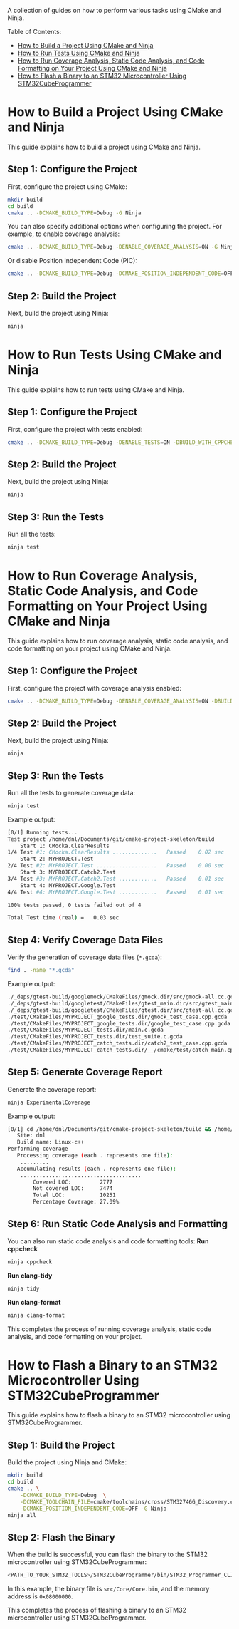 A collection of guides on how to perform various tasks using CMake and Ninja.

Table of Contents:
- [How to Build a Project Using CMake and Ninja](#how-to-build-a-project-using-cmake-and-ninja)
- [How to Run Tests Using CMake and Ninja](#how-to-run-tests-using-cmake-and-ninja)
- [How to Run Coverage Analysis, Static Code Analysis, and Code Formatting on Your Project Using CMake and Ninja](#how-to-run-coverage-analysis-static-code-analysis-and-code-formatting-on-your-project-using-cmake-and-ninja)
- [How to Flash a Binary to an STM32 Microcontroller Using STM32CubeProgrammer](#how-to-flash-a-binary-to-an-stm32-microcontroller-using-stm32cubeprogrammer)

# How to Build a Project Using CMake and Ninja
This guide explains how to build a project using CMake and Ninja.

## Step 1: Configure the Project

First, configure the project using CMake:

```sh
mkdir build
cd build
cmake .. -DCMAKE_BUILD_TYPE=Debug -G Ninja
```

You can also specify additional options when configuring the project. For example, to enable coverage analysis:

```sh
cmake .. -DCMAKE_BUILD_TYPE=Debug -DENABLE_COVERAGE_ANALYSIS=ON -G Ninja
```

Or disable Position Independent Code (PIC):

```sh
cmake .. -DCMAKE_BUILD_TYPE=Debug -DCMAKE_POSITION_INDEPENDENT_CODE=OFF -G Ninja
```

## Step 2: Build the Project
Next, build the project using Ninja:

```sh
ninja
```

# How to Run Tests Using CMake and Ninja
This guide explains how to run tests using CMake and Ninja.

## Step 1: Configure the Project

First, configure the project with tests enabled:

```sh
cmake .. -DCMAKE_BUILD_TYPE=Debug -DENABLE_TESTS=ON -DBUILD_WITH_CPPCHECK_ANALYSIS=ON -G Ninja
```

## Step 2: Build the Project

Next, build the project using Ninja:

```sh
ninja
```

## Step 3: Run the Tests

Run all the tests:

```sh
ninja test
```

# How to Run Coverage Analysis, Static Code Analysis, and Code Formatting on Your Project Using CMake and Ninja

This guide explains how to run coverage analysis, static code analysis, and code formatting on your project using CMake and Ninja.
## Step 1: Configure the Project

First, configure the project with coverage analysis enabled:

```sh
cmake .. -DCMAKE_BUILD_TYPE=Debug -DENABLE_COVERAGE_ANALYSIS=ON -DBUILD_WITH_CPPCHECK_ANALYSIS=ON -DUSE_SANITIZER=leak -G Ninja
```

## Step 2: Build the Project

Next, build the project using Ninja:

```sh
ninja
```

## Step 3: Run the Tests

Run all the tests to generate coverage data:

```sh
ninja test
```

Example output:

```sh
[0/1] Running tests...
Test project /home/dnl/Documents/git/cmake-project-skeleton/build
    Start 1: CMocka.ClearResults
1/4 Test #1: CMocka.ClearResults ..............   Passed    0.02 sec
    Start 2: MYPROJECT.Test
2/4 Test #2: MYPROJECT.Test ...................   Passed    0.00 sec
    Start 3: MYPROJECT.Catch2.Test
3/4 Test #3: MYPROJECT.Catch2.Test ............   Passed    0.01 sec
    Start 4: MYPROJECT.Google.Test
4/4 Test #4: MYPROJECT.Google.Test ............   Passed    0.01 sec

100% tests passed, 0 tests failed out of 4

Total Test time (real) =   0.03 sec
```

## Step 4: Verify Coverage Data Files

Verify the generation of coverage data files (`*.gcda`):

```sh
find . -name "*.gcda"
```

Example output:

```bash
./_deps/gtest-build/googlemock/CMakeFiles/gmock.dir/src/gmock-all.cc.gcda
./_deps/gtest-build/googletest/CMakeFiles/gtest_main.dir/src/gtest_main.cc.gcda
./_deps/gtest-build/googletest/CMakeFiles/gtest.dir/src/gtest-all.cc.gcda
./test/CMakeFiles/MYPROJECT_google_tests.dir/gmock_test_case.cpp.gcda
./test/CMakeFiles/MYPROJECT_google_tests.dir/google_test_case.cpp.gcda
./test/CMakeFiles/MYPROJECT_tests.dir/main.c.gcda
./test/CMakeFiles/MYPROJECT_tests.dir/test_suite.c.gcda
./test/CMakeFiles/MYPROJECT_catch_tests.dir/catch2_test_case.cpp.gcda
./test/CMakeFiles/MYPROJECT_catch_tests.dir/__/cmake/test/catch_main.cpp.gcda
```

## Step 5: Generate Coverage Report

Generate the coverage report:

```sh
ninja ExperimentalCoverage
```

Example output:

```sh
[0/1] cd /home/dnl/Documents/git/cmake-project-skeleton/build && /home/dnl/Documents/stm32/st/CMake/bin/ctest -D ExperimentalCoverage
   Site: dnl
   Build name: Linux-c++
Performing coverage
   Processing coverage (each . represents one file):
    .........
   Accumulating results (each . represents one file):
    ......................................
        Covered LOC:         2777
        Not covered LOC:     7474
        Total LOC:           10251
        Percentage Coverage: 27.09%
```

## Step 6: Run Static Code Analysis and Formatting

You can also run static code analysis and code formatting tools:
**Run cppcheck**

```sh
ninja cppcheck
```

**Run clang-tidy**

```sh
ninja tidy
```

**Run clang-format**

```sh
ninja clang-format
```

This completes the process of running coverage analysis, static code analysis, and code formatting on your project.


# How to Flash a Binary to an STM32 Microcontroller Using STM32CubeProgrammer

This guide explains how to flash a binary to an STM32 microcontroller using STM32CubeProgrammer.

## Step 1: Build the Project

Build the project using Ninja and CMake:

```sh
mkdir build
cd build
cmake .. \
    -DCMAKE_BUILD_TYPE=Debug  \
    -DCMAKE_TOOLCHAIN_FILE=cmake/toolchains/cross/STM32746G_Discovery.cmake \
    -DCMAKE_POSITION_INDEPENDENT_CODE=OFF -G Ninja
ninja all
```

## Step 2: Flash the Binary

When the build is successful, you can flash the binary to the STM32 microcontroller using STM32CubeProgrammer:

```sh
<PATH_TO_YOUR_STM32_TOOLS>/STM32CubeProgrammer/bin/STM32_Programmer_CLI -c port=swd freq=4000 -w src/Core/Core.bin 0x08000000 -rst
```

In this example, the binary file is `src/Core/Core.bin`, and the memory address is `0x08000000`.

This completes the process of flashing a binary to an STM32 microcontroller using STM32CubeProgrammer.

